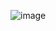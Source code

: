 ![image](https://github.com/UbaidUllah00/Lists-And-Nested-Lists/assets/153269589/0ea86706-2b86-45af-adbd-a65ca232c627)
